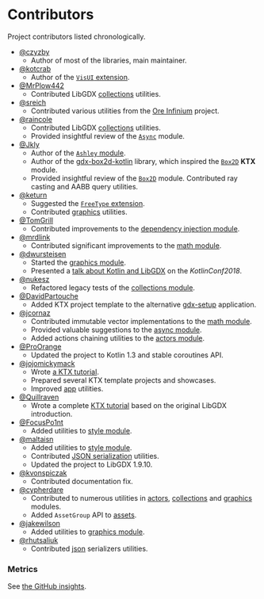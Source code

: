 # Contributors

Project contributors listed chronologically.

* [@czyzby](https://github.com/czyzby)
  * Author of most of the libraries, main maintainer.
* [@kotcrab](https://github.com/kotcrab)
  * Author of the [`VisUI` extension](../vis).
* [@MrPlow442](https://github.com/MrPlow442)
  * Contributed LibGDX [collections](../collections) utilities.
* [@sreich](https://github.com/sreich)
  * Contributed various utilities from the [Ore Infinium](https://github.com/sreich/ore-infinium) project.
* [@raincole](https://github.com/raincole)
  * Contributed LibGDX [collections](../collections) utilities.
  * Provided insightful review of the [`Async`](../async) module.
* [@Jkly](https://github.com/Jkly)
  * Author of the [`Ashley` module](../ashley).
  * Author of the [gdx-box2d-kotlin](https://github.com/Jkly/gdx-box2d-kotlin) library, which inspired the [`Box2D`](../box2d) **KTX** module.
  * Provided insightful review of the [`Box2D`](../box2d) module. Contributed ray casting and AABB query utilities.
* [@keturn](https://github.com/keturn)
  * Suggested the [`FreeType` extension](../freetype).
  * Contributed [graphics](../graphics) utilities.
* [@TomGrill](https://github.com/TomGrill)
  * Contributed improvements to the [dependency injection module](../inject).
* [@mrdlink](https://github.com/mrdlink)
  * Contributed significant improvements to the [math module](../math).
* [@dwursteisen](https://github.com/dwursteisen)
  * Started the [graphics module](../graphics).
  * Presented a [talk about Kotlin and LibGDX](https://www.youtube.com/watch?v=kDxerDYelLs) on the _KotlinConf2018_.
* [@nukesz](https://github.com/nukesz)
  * Refactored legacy tests of the [collections module](../collections).
* [@DavidPartouche](https://github.com/DavidPartouche)
  * Added KTX project template to the alternative [gdx-setup](https://github.com/czyzby/gdx-setup) application.
* [@jcornaz](https://github.com/jcornaz)
  * Contributed immutable vector implementations to the [math module](../math).
  * Provided valuable suggestions to the [async module](../async).
  * Added actions chaining utilities to the [actors module](../actors).
* [@ProOrange](https://github.com/ProOrange)
  * Updated the project to Kotlin 1.3 and stable coroutines API.
* [@jojomickymack](https://github.com/jojomickymack)
  * Wrote [a KTX tutorial](https://jojomickymack.gitlab.io/reverie/post/libktx_platformer/).
  * Prepared several KTX template projects and showcases.
  * Improved [app](../app) utilities.
* [@Quillraven](https://github.com/Quillraven)
  * Wrote a complete [KTX tutorial](https://github.com/Quillraven/SimpleKtxGame/wiki) based on the original LibGDX introduction.
* [@FocusPo1nt](https://github.com/FocusPo1nt)
  * Added utilities to [style module](../style).
* [@maltaisn](https://github.com/maltaisn)
  * Added utilities to [style module](../style).
  * Contributed [JSON serialization](../json) utilities.
  * Updated the project to LibGDX 1.9.10.
* [@kvonspiczak](https://github.com/kvonspiczak)
  * Contributed documentation fix.
* [@cypherdare](https://github.com/cypherdare)
  * Contributed to numerous utilities in [actors](../actors), [collections](../collections) and [graphics](../graphics) modules.
  * Added `AssetGroup` API to [assets](../assets).
* [@jakewilson](https://github.com/jakewilson)
  * Added utilities to [graphics module](../graphics).
* [@rhutsaliuk](https://github.com/rhutsaliuk)
  * Contributed [json](../json) serializers utilities.

### Metrics

See [the GitHub insights](https://github.com/libktx/ktx/graphs/contributors).
